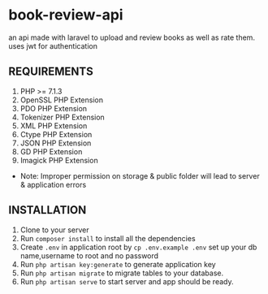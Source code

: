 # book-review-api
an api made with laravel to upload and review books as well as rate them. uses jwt for authentication

## REQUIREMENTS
1. PHP >= 7.1.3
2. OpenSSL PHP Extension
3. PDO PHP Extension
4. Tokenizer PHP Extension
5. XML PHP Extension
6. Ctype PHP Extension
7. JSON PHP Extension
8. GD PHP Extension
9. Imagick PHP Extension
* Note: Improper permission on storage & public folder will lead to server & application errors

## INSTALLATION

1. Clone to your server
2. Run `composer install` to install all the dependencies
3. Create `.env` in application root by  ``cp .env.example .env`` set up your db name,username to root and no password
4. Run `php artisan key:generate` to generate application key
5. Run `php artisan migrate` to migrate tables to your database.
6. Run `php artisan serve` to start server and app should be ready.

